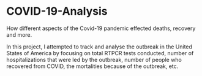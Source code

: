# COVID-19-Analysis
How different aspects of the Covid-19 pandemic effected deaths, recovery and more.

In this project, I attempted to track and analyse the outbreak in the United States of America by focusing on total RTPCR tests conducted, number of hospitalizations that were led by the outbreak, number of people who recovered from COVID, the mortalities because of the outbreak, etc.
